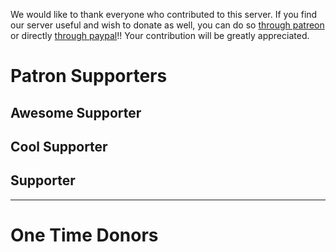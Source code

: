 We would like to thank everyone who contributed to this server.
If you find our server useful and wish to donate as well, you can do so [through patreon](https://www.patreon.com/pychess) or directly [through paypal](https://www.paypal.me/gbtami)!!
Your contribution will be greatly appreciated.

# Patron Supporters

## Awesome Supporter

## Cool Supporter

## Supporter

---

# One Time Donors
